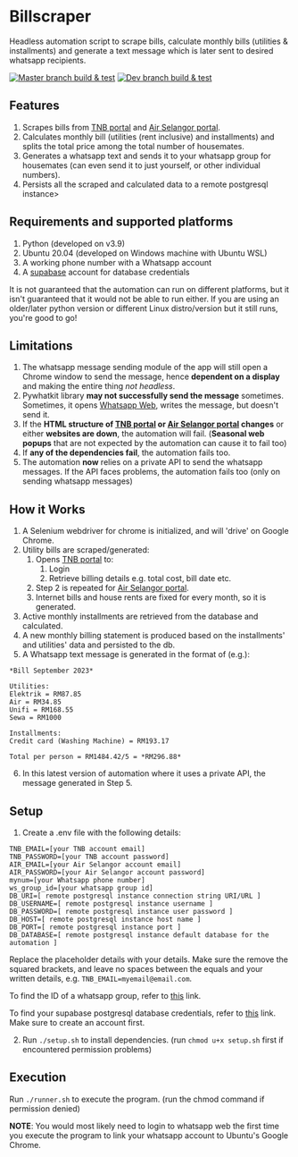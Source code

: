 # Billscraper

Headless automation script to scrape bills, calculate monthly bills (utilities & installments) and generate a text message which is later
sent to desired whatsapp recipients.

[![Master branch build & test](https://github.com/adizafri2000/billscraper/actions/workflows/build-master.yml/badge.svg?branch=master&event=pull_request)](https://github.com/adizafri2000/billscraper/actions/workflows/build-master.yml)
[![Dev branch build & test](https://github.com/adizafri2000/billscraper/actions/workflows/build-dev-branch.yml/badge.svg)](https://github.com/adizafri2000/billscraper/actions/workflows/build-dev-branch.yml)

## Features
1. Scrapes bills from [TNB portal](https://www.mytnb.com.my/) and [Air Selangor portal](https://crisportal.airselangor.com/?lang=en).
2. Calculates monthly bill (utilities (rent inclusive) and installments) and splits the total price among the total number of housemates.
3. Generates a whatsapp text and sends it to your whatsapp group for housemates (can even send it to just yourself, or other individual numbers).
4. Persists all the scraped and calculated data to a remote postgresql instance>

## Requirements and supported platforms
1. Python (developed on v3.9)
2. Ubuntu 20.04 (developed on Windows machine with Ubuntu WSL)
3. A working phone number with a Whatsapp account
4. A [supabase](https://supabase.com/) account for database credentials

It is not guaranteed that the automation can run on different platforms, but it isn't guaranteed that it would not
be able to run either. If you are using an older/later python version or different Linux distro/version but it still
runs, you're good to go!

## Limitations
1. The whatsapp message sending module of the app will still open a Chrome window to send the message, hence **dependent on a display** and making the entire thing *not headless*.
3. Pywhatkit library **may not successfully send the message** sometimes. Sometimes, it opens [Whatsapp Web](https://web.whatsapp.com/), writes the message, but doesn't send it.
4. If the **HTML structure of [TNB portal](https://www.mytnb.com.my/) or [Air Selangor portal](https://crisportal.airselangor.com/?lang=en) changes** or either **websites are down**, the automation will fail. (**Seasonal web popups** that are not expected by the automation can cause it to fail too)
5. If **any of the dependencies fail**, the automation fails too.
6. The automation **now** relies on a private API to send the whatsapp messages. If the API faces problems, the automation fails too (only on sending whatsapp messages)

## How it Works
1. A Selenium webdriver for chrome is initialized, and will 'drive' on Google Chrome.
2. Utility bills are scraped/generated:
   1. Opens [TNB portal](https://www.mytnb.com.my/) to:
      1. Login
      2. Retrieve billing details e.g. total cost, bill date etc.
   2. Step 2 is repeated for [Air Selangor portal](https://crisportal.airselangor.com/?lang=en).
   3. Internet bills and house rents are fixed for every month, so it is generated.
3. Active monthly installments are retrieved from the database and calculated.
4. A new monthly billing statement is produced based on the installments' and utilities' data and persisted to the db.
5. A Whatsapp text message is generated in the format of (e.g.):
```
*Bill September 2023*

Utilities:
Elektrik = RM87.85
Air = RM34.85
Unifi = RM168.55
Sewa = RM1000

Installments:
Credit card (Washing Machine) = RM193.17

Total per person = RM1484.42/5 = *RM296.88*
```
6. In this latest version of automation where it uses a private API, the message generated in Step 5.

## Setup
1. Create a .env file with the following details:

````
TNB_EMAIL=[your TNB account email]
TNB_PASSWORD=[your TNB account password]
AIR_EMAIL=[your Air Selangor account email]
AIR_PASSWORD=[your Air Selangor account password]
mynum=[your Whatsapp phone number]
ws_group_id=[your whatsapp group id]
DB_URI=[ remote postgresql instance connection string URI/URL ]
DB_USERNAME=[ remote postgresql instance username ]
DB_PASSWORD=[ remote postgresql instance user password ]
DB_HOST=[ remote postgresql instance host name ]
DB_PORT=[ remote postgresql instance port ]
DB_DATABASE=[ remote postgresql instance default database for the automation ]
````

Replace the placeholder details with your details. Make sure the remove the squared brackets, and leave no spaces
between the equals and your written details, e.g. `TNB_EMAIL=myemail@email.com`.

To find the ID of a whatsapp group, refer to [this](https://www.alphr.com/whatsapp-find-group/) link.

To find your supabase postgresql database credentials, refer to [this](https://supabase.com/docs/guides/database/connecting-to-postgres) link. Make sure to create an account first.

2. Run `./setup.sh` to install dependencies. (run `chmod u+x setup.sh` first if encountered permission problems)

## Execution
Run `./runner.sh` to execute the program. (run the chmod command if permission denied)

**NOTE**: You would most likely need to login to whatsapp web the first time you execute the program to link your 
whatsapp account to Ubuntu's Google Chrome.